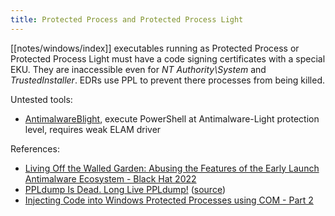 ```yaml
---
title: Protected Process and Protected Process Light
---
```


[[notes/windows/index]] executables running as Protected Process or Protected Process Light must have a code signing certificates with a special EKU.
They are inaccessible even for *NT Authority\System* and *TrustedInstaller*.
EDRs use PPL to prevent there processes from being killed.

Untested tools:

- [AntimalwareBlight](https://github.com/mattifestation/AntimalwareBlight/), execute PowerShell at Antimalware-Light protection level, requires weak ELAM driver

References:

- [Living Off the Walled Garden: Abusing the Features of the Early Launch Antimalware Ecosystem - Black Hat 2022](https://www.youtube.com/watch?v=Upo5I_mK1V4)
- [PPLdump Is Dead. Long Live PPLdump!](./gabriel-landau-ppldump-is-dead-long-live-ppldump.pdf) ([source](https://drive.google.com/file/d/1Pj7hSvsj0qvegdIUvABa9KUEKOrLzu2p/view))
- [Injecting Code into Windows Protected Processes using COM - Part 2](http://web.archive.org/web/20230317054657/https://googleprojectzero.blogspot.com/2018/11/injecting-code-into-windows-protected.html)
